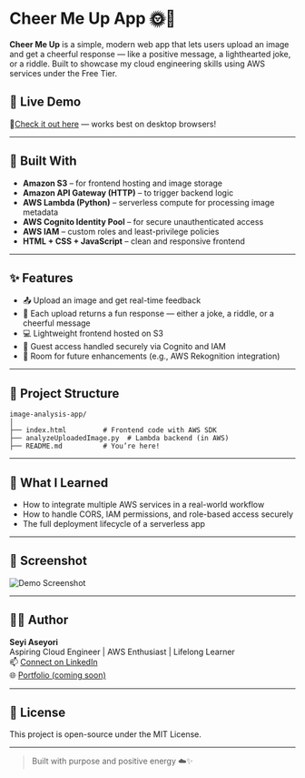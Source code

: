# Cheer Me Up App 🌞📸

**Cheer Me Up** is a simple, modern web app that lets users upload an image and get a cheerful response — like a positive message, a lighthearted joke, or a riddle. Built to showcase my cloud engineering skills using AWS services under the Free Tier.

## 🚀 Live Demo
📍[Check it out here](https://cheermeup-frontend-site.s3-website-us-east-1.amazonaws.com) — works best on desktop browsers!

---

## 🧰 Built With

- **Amazon S3** – for frontend hosting and image storage
- **Amazon API Gateway (HTTP)** – to trigger backend logic
- **AWS Lambda (Python)** – serverless compute for processing image metadata
- **AWS Cognito Identity Pool** – for secure unauthenticated access
- **AWS IAM** – custom roles and least-privilege policies
- **HTML + CSS + JavaScript** – clean and responsive frontend

---

## ✨ Features

- 📤 Upload an image and get real-time feedback
- 🔁 Each upload returns a fun response — either a joke, a riddle, or a cheerful message
- 💻 Lightweight frontend hosted on S3
- 🔐 Guest access handled securely via Cognito and IAM
- 🧠 Room for future enhancements (e.g., AWS Rekognition integration)

---

## 📂 Project Structure

```
image-analysis-app/
│
├── index.html         # Frontend code with AWS SDK
├── analyzeUploadedImage.py  # Lambda backend (in AWS)
├── README.md          # You’re here!
```

---

## 🧠 What I Learned

- How to integrate multiple AWS services in a real-world workflow
- How to handle CORS, IAM permissions, and role-based access securely
- The full deployment lifecycle of a serverless app

---

## 📸 Screenshot

![Demo Screenshot](./demo-preview.png)

---

## 👨‍💻 Author

**Seyi Aseyori**  
Aspiring Cloud Engineer | AWS Enthusiast | Lifelong Learner  
📫 [Connect on LinkedIn](https://www.linkedin.com/in/aseyiseyi/)  
🌐 [Portfolio (coming soon)](https://github.com/aseyiseyi)

---

## 📜 License

This project is open-source under the MIT License.

---

> Built with purpose and positive energy ☁️✨